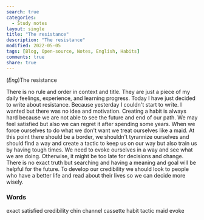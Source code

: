 ```yaml
---
search: true
categories: 
  - Study notes
layout: single
title: "The resistance"
description: "The resistance"
modified: 2022-05-05
tags: [Blog, Open-source, Notes, English, Habits]
comments: true
share: true
---
```

(*Eng*)The resistance

There is no rule and order in context and title. They are just a piece of my daily feelings, experience, and learning progress.
Today I have just decided to write about resistance. Because yesterday I couldn't start to write. 
I wanted but there was no idea and motivation. Creating a habit is always hard because we are not able to see the future and end of our path. 
We may feel satisfied but also we can regret it after spending some years. When we force ourselves to do what we don't want we treat ourselves like a maid. 
At this point there should be a border, we shouldn't tyrannize ourselves and should find a way and create a tactic to keep us on our way but also
train us by having tough times. We need to evoke ourselves in a way and see what we are doing. Otherwise, it might be too late for decisions and change. 
There is no exact truth but searching and having a meaning and goal will be helpful for the future. 
To develop our credibility we should look to people who have a better life and read about their lives so we can decide more wisely.

### Words
exact
satisfied
credibility
chin
channel
cassette
habit
tactic
maid
evoke
